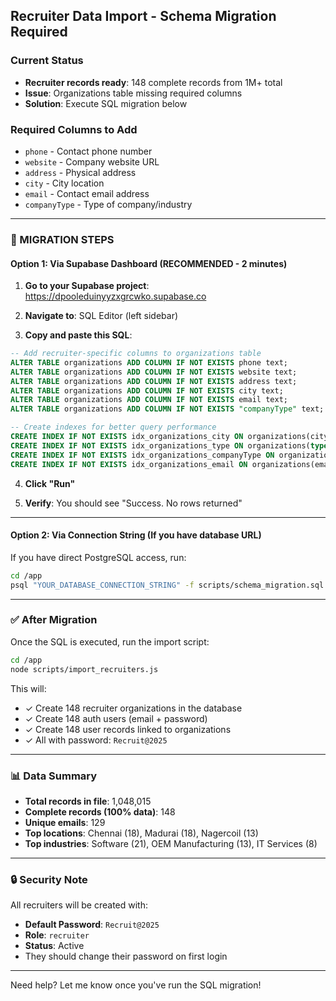 ## Recruiter Data Import - Schema Migration Required

### Current Status
- **Recruiter records ready**: 148 complete records from 1M+ total
- **Issue**: Organizations table missing required columns
- **Solution**: Execute SQL migration below

### Required Columns to Add
- `phone` - Contact phone number
- `website` - Company website URL
- `address` - Physical address  
- `city` - City location
- `email` - Contact email address
- `companyType` - Type of company/industry

---

### 🚀 MIGRATION STEPS

#### Option 1: Via Supabase Dashboard (RECOMMENDED - 2 minutes)

1. **Go to your Supabase project**: https://dpooleduinyyzxgrcwko.supabase.co

2. **Navigate to**: SQL Editor (left sidebar)

3. **Copy and paste this SQL**:

```sql
-- Add recruiter-specific columns to organizations table
ALTER TABLE organizations ADD COLUMN IF NOT EXISTS phone text;
ALTER TABLE organizations ADD COLUMN IF NOT EXISTS website text;
ALTER TABLE organizations ADD COLUMN IF NOT EXISTS address text;
ALTER TABLE organizations ADD COLUMN IF NOT EXISTS city text;
ALTER TABLE organizations ADD COLUMN IF NOT EXISTS email text;
ALTER TABLE organizations ADD COLUMN IF NOT EXISTS "companyType" text;

-- Create indexes for better query performance  
CREATE INDEX IF NOT EXISTS idx_organizations_city ON organizations(city);
CREATE INDEX IF NOT EXISTS idx_organizations_type ON organizations(type);
CREATE INDEX IF NOT EXISTS idx_organizations_companyType ON organizations("companyType");
CREATE INDEX IF NOT EXISTS idx_organizations_email ON organizations(email);
```

4. **Click "Run"**

5. **Verify**: You should see "Success. No rows returned"

---

#### Option 2: Via Connection String (If you have database URL)

If you have direct PostgreSQL access, run:

```bash
cd /app
psql "YOUR_DATABASE_CONNECTION_STRING" -f scripts/schema_migration.sql
```

---

### ✅ After Migration

Once the SQL is executed, run the import script:

```bash
cd /app
node scripts/import_recruiters.js
```

This will:
- ✓ Create 148 recruiter organizations in the database
- ✓ Create 148 auth users (email + password)
- ✓ Create 148 user records linked to organizations
- ✓ All with password: `Recruit@2025`

---

### 📊 Data Summary

- **Total records in file**: 1,048,015
- **Complete records (100% data)**: 148
- **Unique emails**: 129
- **Top locations**: Chennai (18), Madurai (18), Nagercoil (13)
- **Top industries**: Software (21), OEM Manufacturing (13), IT Services (8)

---

### 🔒 Security Note

All recruiters will be created with:
- **Default Password**: `Recruit@2025` 
- **Role**: `recruiter`
- **Status**: Active
- They should change their password on first login

---

Need help? Let me know once you've run the SQL migration!
